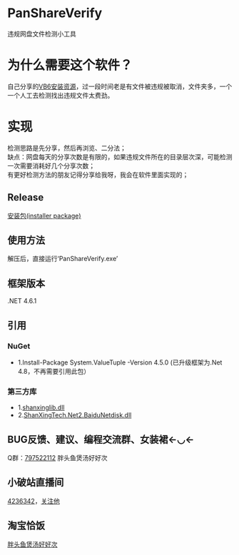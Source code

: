 # PanShareVerify
违规网盘文件检测小工具

# 为什么需要这个软件？
自己分享的[VB6安装资源](https://www.bilibili.com/video/BV1Ns411E7Tm?p=1)，过一段时间老是有文件被违规被取消，文件夹多，一个一个人工去检测找出违规文件太费劲。

# 实现
  检测思路是先分享，然后再浏览、二分法；  
  缺点：网盘每天的分享次数是有限的，如果违规文件所在的目录层次深，可能检测一次需要消耗好几个分享次数；  
有更好检测方法的朋友记得分享给我呀，我会在软件里面实现的；  

## Release
[安装包(installer package)](https://github.com/shanxing2/PanShareVerify/releases)

## 使用方法
解压后，直接运行‘PanShareVerify.exe’

## 框架版本 
.NET 4.6.1

## 引用
### NuGet  
* 1.Install-Package System.ValueTuple -Version 4.5.0  (已升级框架为.Net 4.8，不再需要引用此包） 

### 第三方库 
*  1.[shanxinglib.dll](https://github.com/shanxing2/shanxinglib) 
*  2.[ShanXingTech.Net2.BaiduNetdisk.dll](https://github.com/shanxing2/ShanXingTech.Net2.BaiduNetdisk) 

## BUG反馈、建议、编程交流群、女装裙←◡←
Q群：[797522112](https://jq.qq.com/?_wv=1027&k=5MuFkkR) 胖头鱼煲汤好好次

## 小破站直播间
[4236342](https://live.bilibili.com/4236342)，[关注他](https://space.bilibili.com/52155851)

## 淘宝恰饭
[胖头鱼煲汤好好次](http://shop68147918.taobao.com/)
